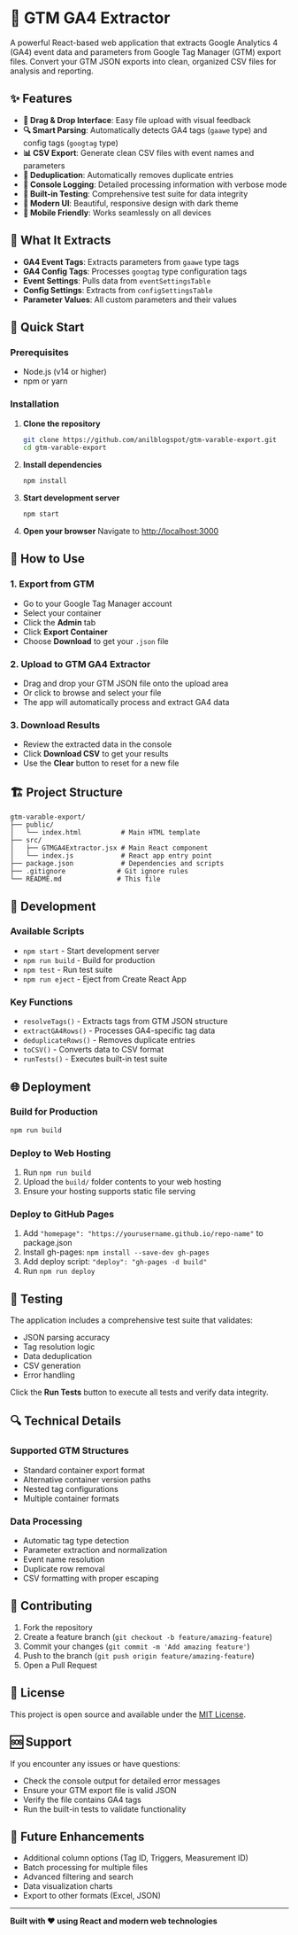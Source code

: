 # 🚀 GTM GA4 Extractor

A powerful React-based web application that extracts Google Analytics 4 (GA4) event data and parameters from Google Tag Manager (GTM) export files. Convert your GTM JSON exports into clean, organized CSV files for analysis and reporting.

## ✨ Features

- **📁 Drag & Drop Interface**: Easy file upload with visual feedback
- **🔍 Smart Parsing**: Automatically detects GA4 tags (`gaawe` type) and config tags (`googtag` type)
- **📊 CSV Export**: Generate clean CSV files with event names and parameters
- **🎯 Deduplication**: Automatically removes duplicate entries
- **📝 Console Logging**: Detailed processing information with verbose mode
- **🧪 Built-in Testing**: Comprehensive test suite for data integrity
- **🎨 Modern UI**: Beautiful, responsive design with dark theme
- **📱 Mobile Friendly**: Works seamlessly on all devices

## 🎯 What It Extracts

- **GA4 Event Tags**: Extracts parameters from `gaawe` type tags
- **GA4 Config Tags**: Processes `googtag` type configuration tags
- **Event Settings**: Pulls data from `eventSettingsTable`
- **Config Settings**: Extracts from `configSettingsTable`
- **Parameter Values**: All custom parameters and their values

## 🚀 Quick Start

### Prerequisites
- Node.js (v14 or higher)
- npm or yarn

### Installation

1. **Clone the repository**
   ```bash
   git clone https://github.com/anilblogspot/gtm-varable-export.git
   cd gtm-varable-export
   ```

2. **Install dependencies**
   ```bash
   npm install
   ```

3. **Start development server**
   ```bash
   npm start
   ```

4. **Open your browser**
   Navigate to [http://localhost:3000](http://localhost:3000)

## 📖 How to Use

### 1. Export from GTM
- Go to your Google Tag Manager account
- Select your container
- Click the **Admin** tab
- Click **Export Container**
- Choose **Download** to get your `.json` file

### 2. Upload to GTM GA4 Extractor
- Drag and drop your GTM JSON file onto the upload area
- Or click to browse and select your file
- The app will automatically process and extract GA4 data

### 3. Download Results
- Review the extracted data in the console
- Click **Download CSV** to get your results
- Use the **Clear** button to reset for a new file

## 🏗️ Project Structure

```
gtm-varable-export/
├── public/
│   └── index.html          # Main HTML template
├── src/
│   ├── GTMGA4Extractor.jsx # Main React component
│   └── index.js            # React app entry point
├── package.json            # Dependencies and scripts
├── .gitignore             # Git ignore rules
└── README.md              # This file
```

## 🔧 Development

### Available Scripts

- `npm start` - Start development server
- `npm run build` - Build for production
- `npm test` - Run test suite
- `npm run eject` - Eject from Create React App

### Key Functions

- `resolveTags()` - Extracts tags from GTM JSON structure
- `extractGA4Rows()` - Processes GA4-specific tag data
- `deduplicateRows()` - Removes duplicate entries
- `toCSV()` - Converts data to CSV format
- `runTests()` - Executes built-in test suite

## 🌐 Deployment

### Build for Production
```bash
npm run build
```

### Deploy to Web Hosting
1. Run `npm run build`
2. Upload the `build/` folder contents to your web hosting
3. Ensure your hosting supports static file serving

### Deploy to GitHub Pages
1. Add `"homepage": "https://yourusername.github.io/repo-name"` to package.json
2. Install gh-pages: `npm install --save-dev gh-pages`
3. Add deploy script: `"deploy": "gh-pages -d build"`
4. Run `npm run deploy`

## 🧪 Testing

The application includes a comprehensive test suite that validates:
- JSON parsing accuracy
- Tag resolution logic
- Data deduplication
- CSV generation
- Error handling

Click the **Run Tests** button to execute all tests and verify data integrity.

## 🔍 Technical Details

### Supported GTM Structures
- Standard container export format
- Alternative container version paths
- Nested tag configurations
- Multiple container formats

### Data Processing
- Automatic tag type detection
- Parameter extraction and normalization
- Event name resolution
- Duplicate row removal
- CSV formatting with proper escaping

## 🤝 Contributing

1. Fork the repository
2. Create a feature branch (`git checkout -b feature/amazing-feature`)
3. Commit your changes (`git commit -m 'Add amazing feature'`)
4. Push to the branch (`git push origin feature/amazing-feature`)
5. Open a Pull Request

## 📝 License

This project is open source and available under the [MIT License](LICENSE).

## 🆘 Support

If you encounter any issues or have questions:
- Check the console output for detailed error messages
- Ensure your GTM export file is valid JSON
- Verify the file contains GA4 tags
- Run the built-in tests to validate functionality

## 🔮 Future Enhancements

- Additional column options (Tag ID, Triggers, Measurement ID)
- Batch processing for multiple files
- Advanced filtering and search
- Data visualization charts
- Export to other formats (Excel, JSON)

---

**Built with ❤️ using React and modern web technologies**
